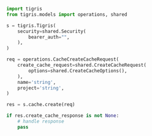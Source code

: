 <!-- Start SDK Example Usage -->


```python
import tigris
from tigris.models import operations, shared

s = tigris.Tigris(
    security=shared.Security(
        bearer_auth="",
    ),
)

req = operations.CacheCreateCacheRequest(
    create_cache_request=shared.CreateCacheRequest(
        options=shared.CreateCacheOptions(),
    ),
    name='string',
    project='string',
)

res = s.cache.create(req)

if res.create_cache_response is not None:
    # handle response
    pass
```
<!-- End SDK Example Usage -->